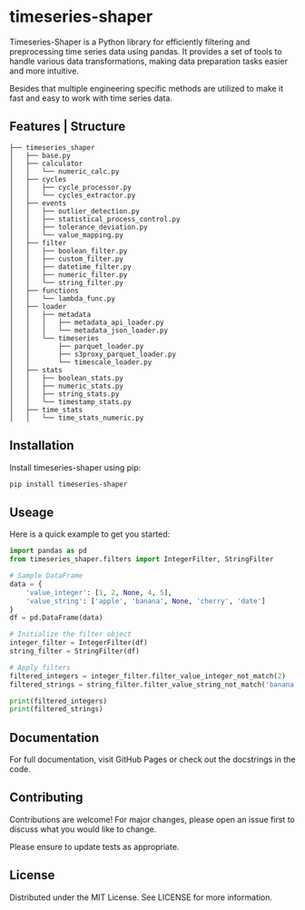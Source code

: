 # timeseries-shaper

Timeseries-Shaper is a Python library for efficiently filtering and preprocessing time series data using pandas. It provides a set of tools to handle various data transformations, making data preparation tasks easier and more intuitive.

Besides that multiple engineering specific methods are utilized to make it fast and easy to work with time series data.

## Features | Structure

```
├── timeseries_shaper
│   ├── base.py
│   ├── calculator
│   │   └── numeric_calc.py
│   ├── cycles
│   │   ├── cycle_processor.py
│   │   └── cycles_extractor.py
│   ├── events
│   │   ├── outlier_detection.py
│   │   ├── statistical_process_control.py
│   │   ├── tolerance_deviation.py
│   │   └── value_mapping.py
│   ├── filter
│   │   ├── boolean_filter.py
│   │   ├── custom_filter.py
│   │   ├── datetime_filter.py
│   │   ├── numeric_filter.py
│   │   └── string_filter.py
│   ├── functions
│   │   └── lambda_func.py
│   ├── loader
│   │   ├── metadata
│   │   │   ├── metadata_api_loader.py
│   │   │   └── metadata_json_loader.py
│   │   └── timeseries
│   │       ├── parquet_loader.py
│   │       ├── s3proxy_parquet_loader.py
│   │       └── timescale_loader.py
│   ├── stats
│   │   ├── boolean_stats.py
│   │   ├── numeric_stats.py
│   │   ├── string_stats.py
│   │   └── timestamp_stats.py
│   ├── time_stats
│   │   └── time_stats_numeric.py
```


## Installation

Install timeseries-shaper using pip:

```bash
pip install timeseries-shaper
```

## Useage

Here is a quick example to get you started:

```python
import pandas as pd
from timeseries_shaper.filters import IntegerFilter, StringFilter

# Sample DataFrame
data = {
    'value_integer': [1, 2, None, 4, 5],
    'value_string': ['apple', 'banana', None, 'cherry', 'date']
}
df = pd.DataFrame(data)

# Initialize the filter object
integer_filter = IntegerFilter(df)
string_filter = StringFilter(df)

# Apply filters
filtered_integers = integer_filter.filter_value_integer_not_match(2)
filtered_strings = string_filter.filter_value_string_not_match('banana')

print(filtered_integers)
print(filtered_strings)
```

## Documentation

For full documentation, visit GitHub Pages or check out the docstrings in the code.

## Contributing

Contributions are welcome! For major changes, please open an issue first to discuss what you would like to change.

Please ensure to update tests as appropriate.

## License

Distributed under the MIT License. See LICENSE for more information.